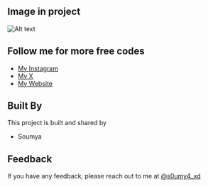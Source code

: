 ## Image in project

![Alt text](project.png "Soumya") 


## Follow me for more free codes

 - [My Instagram](https://www.instagram.com/s0umy4_xd)
 - [My X](https://www.x.com/iSoumyadeepDey)
 - [My Website](https://soumyaexe.github.io)


## Built By

This project is built and shared by

- Soumya


## Feedback

If you have any feedback, please reach out to me at [@s0umy4_xd](https://www.instagram.com/s0umy4_xd)

